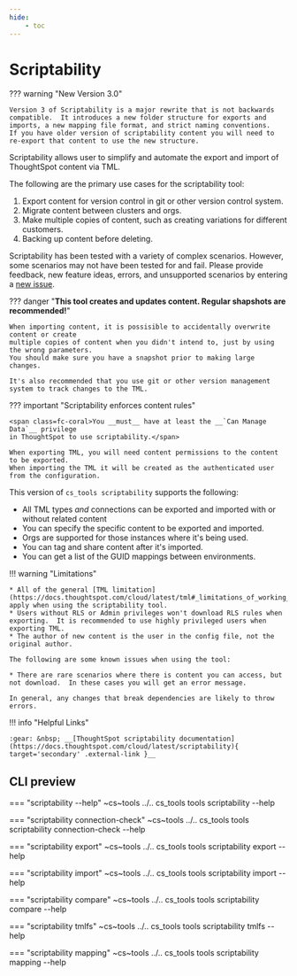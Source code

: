 ```yaml
---
hide:
    - toc
---
```


# Scriptability

??? warning "New Version 3.0"

    Version 3 of Scriptability is a major rewrite that is not backwards compatible.  It introduces a new folder structure for exports and imports, a new mapping file format, and strict naming conventions.   If you have older version of scriptability content you will need to re-export that content to use the new structure.

Scriptability allows user to simplify and automate the export and import of ThoughtSpot content via TML.

The following are the primary use cases for the scriptability tool:

1. Export content for version control in git or other version control system.
2. Migrate content between clusters and orgs.
3. Make multiple copies of content, such as creating variations for different customers.
4. Backing up content before deleting.

Scriptability has been tested with a variety of complex scenarios.  However, some scenarios may not have been tested for and fail.  Please provide feedback, new feature ideas, errors, and unsupported scenarios by entering a [new issue][gh-issue].

??? danger "__This tool creates and updates content.  Regular shapshots are recommended!__"

    When importing content, it is possisible to accidentally overwrite content or create 
    multiple copies of content when you didn't intend to, just by using the wrong parameters.
    You should make sure you have a snapshot prior to making large changes.

    It's also recommended that you use git or other version management system to track changes to the TML.

??? important "Scriptability enforces content rules"

    <span class=fc-coral>You __must__ have at least the __`Can Manage Data`__ privilege
    in ThoughtSpot to use scriptability.</span>

    When exporting TML, you will need content permissions to the content to be exported.  
    When importing the TML it will be created as the authenticated user from the configuration.

This version of `cs_tools scriptability` supports the following:

* All TML types _and_ connections can be exported and imported with or without related content
* You can specify the specific content to be exported and imported.
* Orgs are supported for those instances where it's being used.
* You can tag and share content after it's imported.
* You can get a list of the GUID mappings between environments.

!!! warning "Limitations"

    * All of the general [TML limitation](https://docs.thoughtspot.com/cloud/latest/tml#_limitations_of_working_with_tml_files) apply when using the scriptability tool.
    * Users without RLS or Admin privileges won't download RLS rules when exporting.  It is recommended to use highly privileged users when exporting TML. 
    * The author of new content is the user in the config file, not the original author.

    The following are some known issues when using the tool:

    * There are rare scenarios where there is content you can access, but not download.  In these cases you will get an error message.

    In general, any changes that break dependencies are likely to throw errors.

!!! info "Helpful Links"

    :gear: &nbsp; __[ThoughtSpot scriptability documentation](https://docs.thoughtspot.com/cloud/latest/scriptability){ target='secondary' .external-link }__

## CLI preview

=== "scriptability --help"
    ~cs~tools ../.. cs_tools tools scriptability --help

=== "scriptability connection-check"
    ~cs~tools ../.. cs_tools tools scriptability connection-check --help

=== "scriptability export"
    ~cs~tools ../.. cs_tools tools scriptability export --help

=== "scriptability import"
    ~cs~tools ../.. cs_tools tools scriptability import --help

=== "scriptability compare"
    ~cs~tools ../.. cs_tools tools scriptability compare --help

=== "scriptability tmlfs"
    ~cs~tools ../.. cs_tools tools scriptability tmlfs --help

=== "scriptability mapping"
    ~cs~tools ../.. cs_tools tools scriptability mapping --help

[keep-a-changelog]: https://keepachangelog.com/en/1.0.0/
[gh-issue]: https://github.com/thoughtspot/cs_tools/issues/new/choose
[semver]: https://semver.org/spec/v2.0.0.html
[contrib-billdback-ts]: https://github.com/billdback-ts
